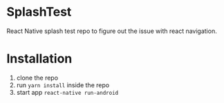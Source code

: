 # SplashTest
React Native splash test repo to figure out the issue with react navigation.


# Installation

1. clone the repo
2. run `yarn install` inside the repo
3. start app `react-native run-android`
